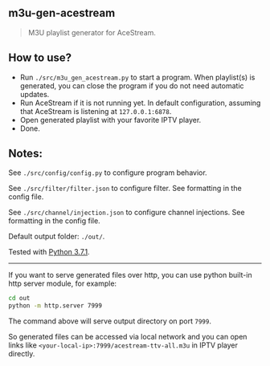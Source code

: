 ## m3u-gen-acestream

> M3U playlist generator for AceStream.

## How to use?
* Run `./src/m3u_gen_acestream.py` to start a program.
  When playlist(s) is generated, you can close the program
  if you do not need automatic updates.
* Run AceStream if it is not running yet.
  In default configuration, assuming that AceStream
  is listening at `127.0.0.1:6878`.
* Open generated playlist with your favorite IPTV player.
* Done.

## Notes:
See `./src/config/config.py` to configure program behavior.

See `./src/filter/filter.json` to configure filter.
See formatting in the config file.

See `./src/channel/injection.json` to configure channel injections.
See formatting in the config file.

Default output folder: `./out/`.

Tested with [Python 3.7.1](https://www.python.org/downloads/release/python-371/).

---
If you want to serve generated files over http, you can use
python built-in http server module, for example:

```sh
cd out
python -m http.server 7999
```

The command above will serve output directory on port `7999`.

So generated files can be accessed via local network and you can
open links like `<your-local-ip>:7999/acestream-ttv-all.m3u` in
IPTV player directly.
